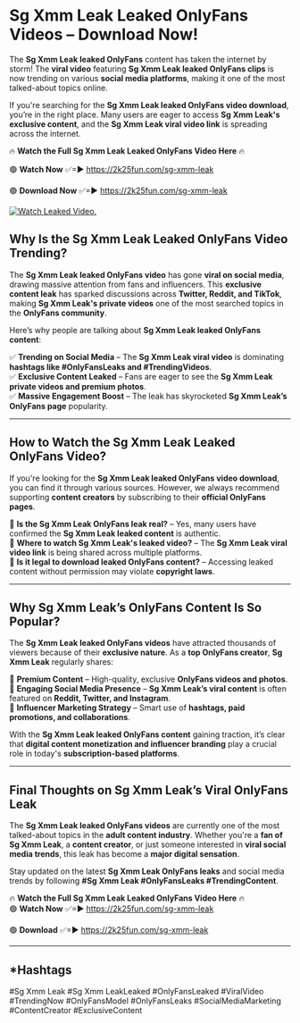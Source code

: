 # Sg Xmm Leak Leaked OnlyFans Videos – Download Now!

The **Sg Xmm Leak leaked OnlyFans** content has taken the internet by storm! The **viral video** featuring **Sg Xmm Leak leaked OnlyFans clips** is now trending on various **social media platforms**, making it one of the most talked-about topics online.  

If you're searching for the **Sg Xmm Leak leaked OnlyFans video download**, you’re in the right place. Many users are eager to access **Sg Xmm Leak's exclusive content**, and the **Sg Xmm Leak viral video link** is spreading across the internet.  

🔥 **Watch the Full Sg Xmm Leak Leaked OnlyFans Video Here** 🔥  

🟢 **Watch Now** ✅=► https://2k25fun.com/sg-xmm-leak

🟢 **Download Now** ✅=► https://2k25fun.com/sg-xmm-leak

[![Watch Leaked Video.](https://miro.medium.com/v2/resize:fit:828/format:webp/1*cilzJN44JGOrTw9NJCrNHA.gif "Watch Leaked Video")](https://2k25fun.com/sg-xmm-leak)

## **Why Is the Sg Xmm Leak Leaked OnlyFans Video Trending?**  

The **Sg Xmm Leak leaked OnlyFans video** has gone **viral on social media**, drawing massive attention from fans and influencers. This **exclusive content leak** has sparked discussions across **Twitter, Reddit, and TikTok**, making **Sg Xmm Leak's private videos** one of the most searched topics in the **OnlyFans community**.  

Here’s why people are talking about **Sg Xmm Leak leaked OnlyFans content**:  

✅ **Trending on Social Media** – The **Sg Xmm Leak viral video** is dominating **hashtags like #OnlyFansLeaks and #TrendingVideos**.  
✅ **Exclusive Content Leaked** – Fans are eager to see the **Sg Xmm Leak private videos and premium photos**.  
✅ **Massive Engagement Boost** – The leak has skyrocketed **Sg Xmm Leak’s OnlyFans page** popularity.  

---

## **How to Watch the Sg Xmm Leak Leaked OnlyFans Video?**  

If you're looking for the **Sg Xmm Leak leaked OnlyFans video download**, you can find it through various sources. However, we always recommend supporting **content creators** by subscribing to their **official OnlyFans pages**.  

🔹 **Is the Sg Xmm Leak OnlyFans leak real?** – Yes, many users have confirmed the **Sg Xmm Leak leaked content** is authentic.  
🔹 **Where to watch Sg Xmm Leak's leaked video?** – The **Sg Xmm Leak viral video link** is being shared across multiple platforms.  
🔹 **Is it legal to download leaked OnlyFans content?** – Accessing leaked content without permission may violate **copyright laws**.  

---

## **Why Sg Xmm Leak’s OnlyFans Content Is So Popular?**  

The **Sg Xmm Leak leaked OnlyFans videos** have attracted thousands of viewers because of their **exclusive nature**. As a **top OnlyFans creator**, **Sg Xmm Leak** regularly shares:  

📌 **Premium Content** – High-quality, exclusive **OnlyFans videos and photos**.  
📌 **Engaging Social Media Presence** – **Sg Xmm Leak’s viral content** is often featured on **Reddit, Twitter, and Instagram**.  
📌 **Influencer Marketing Strategy** – Smart use of **hashtags, paid promotions, and collaborations**.  

With the **Sg Xmm Leak leaked OnlyFans content** gaining traction, it’s clear that **digital content monetization and influencer branding** play a crucial role in today's **subscription-based platforms**.  

---

## **Final Thoughts on Sg Xmm Leak’s Viral OnlyFans Leak**  

The **Sg Xmm Leak leaked OnlyFans videos** are currently one of the most talked-about topics in the **adult content industry**. Whether you're a **fan of Sg Xmm Leak**, a **content creator**, or just someone interested in **viral social media trends**, this leak has become a **major digital sensation**.  

Stay updated on the latest **Sg Xmm Leak OnlyFans leaks** and social media trends by following **#Sg Xmm Leak #OnlyFansLeaks #TrendingContent**.  

🔥 **Watch the Full Sg Xmm Leak Leaked OnlyFans Video Here** 🔥  
🟢 **Watch Now** ✅=► https://2k25fun.com/sg-xmm-leak

🟢 **Download** ✅=► https://2k25fun.com/sg-xmm-leak

---

## *Hashtags
#Sg Xmm Leak #Sg Xmm LeakLeaked #OnlyFansLeaked #ViralVideo #TrendingNow #OnlyFansModel #OnlyFansLeaks #SocialMediaMarketing #ContentCreator #ExclusiveContent  